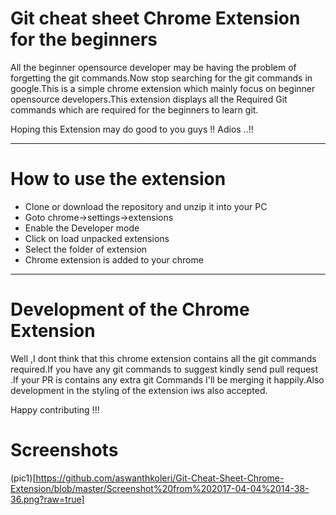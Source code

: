 # Git cheat sheet Chrome Extension for the beginners

All the beginner opensource developer may be having the problem of forgetting the git commands.Now stop searching for the git commands in google.This is a simple chrome extension which mainly focus on beginner opensource developers.This extension displays all the Required Git commands which are required for the beginners to learn git.

Hoping this Extension may do good to you guys !! Adios ..!!


***
#  How  to use the extension

- Clone or download the repository and unzip it into your PC
- Goto chrome->settings->extensions
- Enable the Developer mode
- Click on load unpacked extensions
- Select the folder of extension
- Chrome extension is added to your chrome 

***


# Development of the Chrome Extension

Well ,I dont think that this chrome extension contains all the git commands required.If you have any git commands to suggest kindly send pull request .If your PR is contains any extra git Commands I'll be merging it happily.Also development in the styling of the extension iws also accepted.

Happy contributing !!!

# Screenshots
(pic1)[https://github.com/aswanthkoleri/Git-Cheat-Sheet-Chrome-Extension/blob/master/Screenshot%20from%202017-04-04%2014-38-36.png?raw=true]
